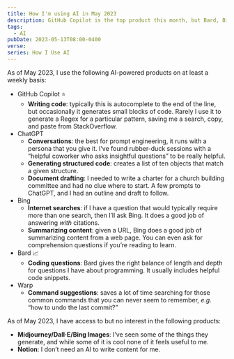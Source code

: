 ```yaml
---
title: How I'm using AI in May 2023
description: GitHub Copilot is the top product this month, but Bard, Bing, ChatGPT, and Warp all have their uses
tags:
  - AI
pubDate: 2023-05-13T08:00-0400
verse:
series: How I Use AI
---
```


As of May 2023, I use the following AI-powered products on at least a weekly
basis:

- GitHub Copilot ⭐
  - **Writing code**: typically this is autocomplete to the end of the line, but
    occasionally it generates small blocks of code. Rarely I use it to generate
    a Regex for a particular pattern, saving me a search, copy, and paste from
    StackOverflow.
- ChatGPT
  - **Conversations**: the best for prompt engineering, it runs with a persona that
    you give it. I’ve found rubber-duck sessions with a “helpful coworker who
    asks insightful questions” to be really helpful.
  - **Generating structured code**: creates a list of ten objects that match a given
    structure.
  - **Document drafting**: I needed to write a charter for a church building
    committee and had no clue where to start. A few prompts to ChatGPT, and I
    had an outline and draft to follow.
- Bing
  - **Internet searches**: if I have a question that would typically require more
    than one search, then I’ll ask Bing. It does a good job of
    answering _with_ citations.
  - **Summarizing content**: given a URL, Bing does a good job of summarizing
    content from a web page. You can even ask for comprehension questions if
    you’re reading to learn.
- Bard 📈
  - **Coding questions**: Bard gives the right balance of length and depth for
    questions I have about programming. It usually includes helpful code
    snippets.
- Warp
  - **Command suggestions**: saves a lot of time searching for those common commands
    that you can never seem to remember, _e.g._ “how to undo the last
    commit?”

As of May 2023, I have access to but no interest in the following products:

- **Midjourney/Dall·E/Bing Images**: I’ve seen some of the things they generate, and
  while some of it is cool none of it feels useful to me.
- **Notion**: I don’t need an AI to write content for me.
